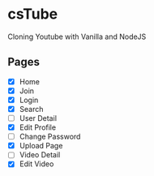 # csTube

Cloning Youtube with Vanilla and NodeJS

## Pages

- [x] Home
- [x] Join
- [x] Login
- [x] Search
- [ ] User Detail
- [x] Edit Profile
- [ ] Change Password
- [x] Upload Page
- [ ] Video Detail
- [x] Edit Video